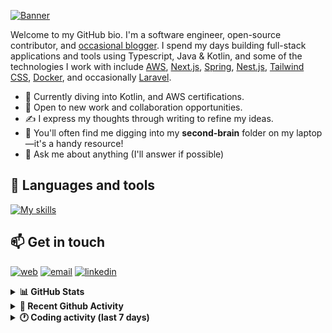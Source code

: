 [![Banner](https://raw.githubusercontent.com/wilfriedago/wilfriedago/main/assets/1.png)][website]

Welcome to my GitHub bio. I'm a software engineer, open-source contributor, and [occasional blogger][blog]. I spend my days building full-stack applications and tools using Typescript, Java & Kotlin, and some of the technologies I work with include [AWS](https://aws.amazon.com/fr/), [Next.js](https://nextjs.org/), [Spring](https://spring.io/), [Nest.js](https://nestjs.com/), [Tailwind CSS](https://github.com/tailwindlabs/tailwindcss), [Docker](https://www.docker.com/), and occasionally [Laravel](https://laravel.com/).

- 🔭 Currently diving into Kotlin, and AWS certifications.
- 👯 Open to new work and collaboration opportunities.
- ✍️ I express my thoughts through writing to refine my ideas.
- 🧠 You'll often find me digging into my **second-brain** folder on my laptop—it's a handy resource!
- 💬 Ask me about anything (I'll answer if possible)

## 🎨 Languages and tools

[![My skills](https://skillicons.dev/icons?i=typescript,js,nodejs,nest,java,kotlin,spring,python,fastapi,django,aws,docker,vscode,idea,tailwind&perline=15)](https://wilfriedago.dev/about#skills)

## 📫 Get in touch
[![web](https://img.shields.io/badge/WEBSITE-12100E?logo=google-earth&color=282A36)][website]
[![email](https://img.shields.io/badge/MAIL-12100E?logo=mailgun&color=282A36)][mail]
[![linkedin](https://img.shields.io/badge/LINKEDIN-12100E?logo=linkedin&color=282A36)][linkedin]


<details>
  <summary><b>📊 GitHub Stats</b></summary>
	<br/>
	<p align="left">
		<img width="49.5%" src="https://github-readme-stats.vercel.app/api?username=wilfriedago&show_icons=true&count_private=true&title_color=10b981&icon_color=10b981&theme=react&hide_border=true&rank_icon=github" />
		<img width="49.5%" src="https://streak-stats.demolab.com/?user=wilfriedago&hide_border=true&theme=react&ring=10b981&fire=fff&currStreakNum=fff&sideLabels=10b981&currStreakLabel=10b981&sideNums=fff" />
	</p>
</details>

<details>
  <summary><b>📅 Recent Github Activity</b></summary>
	<br>

<!--RECENT_ACTIVITY:last_update-->
Last Updated: Saturday, August 31st, 2024, 4:17:15 AM
<!--RECENT_ACTIVITY:last_update_end-->

<!--RECENT_ACTIVITY:start-->
1. 📔 Created new repository [wilfriedago/docs](https://github.com/wilfriedago/docs)<br>
2. ⭐ Starred [sindresorhus/eslint-plugin-unicorn](https://github.com/sindresorhus/eslint-plugin-unicorn)<br>
3. ⬆️ Pushed 1 commit(s) to [thewlabs/eslint-plugin-thewlabs](https://github.com/thewlabs/eslint-plugin-thewlabs)<br>
4. ⬆️ Pushed 2 commit(s) to [thewlabs/eslint-config-thewlabs](https://github.com/thewlabs/eslint-config-thewlabs)<br>
5. ⬆️ Pushed 12 commit(s) to [thewlabs/eslint-plugin-thewlabs](https://github.com/thewlabs/eslint-plugin-thewlabs)<br>
<!--RECENT_ACTIVITY:end-->
</details>

<details>
  <summary><b>🕐 Coding activity (last 7 days)</b></summary>
	<br>

<!--START_SECTION:waka-->

```python
Total Time: 28 hrs 25 mins

TypeScript               9 hrs 4 mins    ███████▓░░░░░░░░░░░░░░░░░   30.84 %
JSON                     6 hrs 16 mins   █████▒░░░░░░░░░░░░░░░░░░░   21.30 %
Java                     3 hrs 17 mins   ██▓░░░░░░░░░░░░░░░░░░░░░░   11.20 %
JavaScript               2 hrs 19 mins   ██░░░░░░░░░░░░░░░░░░░░░░░   07.90 %
YAML                     1 hr 24 mins    █▒░░░░░░░░░░░░░░░░░░░░░░░   04.80 %
Markdown                 1 hr 11 mins    █░░░░░░░░░░░░░░░░░░░░░░░░   04.05 %
Other                    1 hr            █░░░░░░░░░░░░░░░░░░░░░░░░   03.44 %
```

<!--END_SECTION:waka-->
</details>

[website]: https://wilfriedago.dev
[linkedin]: https://linkedin.com/in/wilfriedago
[blog]: https://wilfriedago.dev/blog
[mail]: mailto:me@wilfriedago.dev
